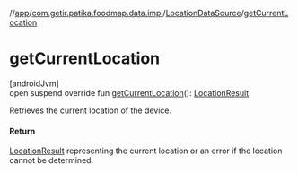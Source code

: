 //[app](../../../index.md)/[com.getir.patika.foodmap.data.impl](../index.md)/[LocationDataSource](index.md)/[getCurrentLocation](get-current-location.md)

# getCurrentLocation

[androidJvm]\
open suspend override fun [getCurrentLocation](get-current-location.md)(): [LocationResult](../../com.getir.patika.foodmap.ui/-location-result/index.md)

Retrieves the current location of the device.

#### Return

[LocationResult](../../com.getir.patika.foodmap.ui/-location-result/index.md) representing the current location or an error if the location     cannot be determined.
